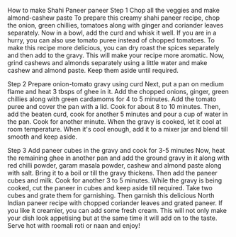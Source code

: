 How to make Shahi Paneer
paneer
Step 1 Chop all the veggies and make almond-cashew paste
To prepare this creamy shahi paneer recipe, chop the onion, green chillies, tomatoes along with ginger and coriander leaves separately. Now in a bowl, add the curd and whisk it well. If you are in a hurry, you can also use tomato puree instead of chopped tomatoes. To make this recipe more delicious, you can dry roast the spices separately and then add to the gravy. This will make your recipe more aromatic. Now, grind cashews and almonds separately using a little water and make cashew and almond paste. Keep them aside until required.

Step 2 Prepare onion-tomato gravy using curd
Next, put a pan on medium flame and heat 3 tbsps of ghee in it. Add the chopped onions, ginger, green chillies along with green cardamoms for 4 to 5 minutes. Add the tomato puree and cover the pan with a lid. Cook for about 8 to 10 minutes. Then, add the beaten curd, cook for another 5 minutes and pour a cup of water in the pan. Cook for another minute. When the gravy is cooked, let it cool at room temperature. When it's cool enough, add it to a mixer jar and blend till smooth and keep aside.

Step 3 Add paneer cubes in the gravy and cook for 3-5 minutes
Now, heat the remaining ghee in another pan and add the ground gravy in it along with red chilli powder, garam masala powder, cashew and almond paste along with salt. Bring it to a boil or till the gravy thickens. Then add the paneer cubes and milk. Cook for another 3 to 5 minutes. While the gravy is being cooked, cut the paneer in cubes and keep aside till required. Take two cubes and grate them for garnishing. Then garnish this delicious North Indian paneer recipe with chopped coriander leaves and grated paneer. If you like it creamier, you can add some fresh cream. This will not only make your dish look appetising but at the same time it will add on to the taste. Serve hot with roomali roti or naan and enjoy!